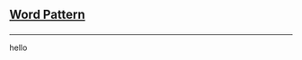 <h2><a href="https://leetcode.com/problems/word-pattern/submissions/869703890/">Word Pattern</a></h2><h3></h3><hr>hello